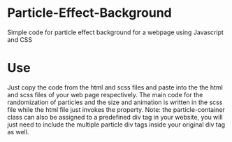# Particle-Effect-Background
Simple code for particle effect background for a webpage using Javascript and CSS

# Use
Just copy the code from the html and scss files and paste into the the html and scss files of your web page respectively. The main code for the randomization of particles and the size and animation is written in the scss file while the html file just invokes the property.
Note: the particle-container class can also be assigned to a predefined div tag in your website, you will just need to include the multiple particle div tags inside your original div tag as well.
